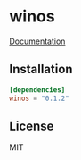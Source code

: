 # winos
[Documentation](https://docs.rs/winos/)

## Installation

```toml
[dependencies]
winos = "0.1.2"
```

## License

MIT